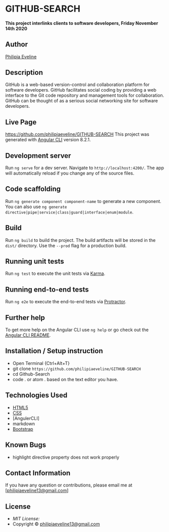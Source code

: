 
# GITHUB-SEARCH
#### This project interlinks clients to software developers, Friday November 14th 2020

## Author

[Philipia Eveline](https://github.com/philipiaeveline/GITHUB-SEARCH)
## Description
GitHub is a web-based version-control and collaboration platform for software developers. GitHub facilitates social coding by providing a web interface to the Git code repository and management tools for collaboration. GitHub can be thought of as a serious social networking site for software developers.
## Live Page 
https://github.com/philipiaeveline/GITHUB-SEARCH
This project was generated with [Angular CLI](https://github.com/angular/angular-cli) version 8.2.1.
## Development server
Run `ng serve` for a dev server. Navigate to `http://localhost:4200/`. The app will automatically reload if you change any of the source files.
## Code scaffolding
Run `ng generate component component-name` to generate a new component. You can also use `ng generate directive|pipe|service|class|guard|interface|enum|module`.
## Build
Run `ng build` to build the project. The build artifacts will be stored in the `dist/` directory. Use the `--prod` flag for a production build.
## Running unit tests
Run `ng test` to execute the unit tests via [Karma](https://karma-runner.github.io).
## Running end-to-end tests
Run `ng e2e` to execute the end-to-end tests via [Protractor](http://www.protractortest.org/).
## Further help
To get more help on the Angular CLI use `ng help` or go check out the [Angular CLI README](https://github.com/angular/angular-cli/blob/master/README.md).
## Installation / Setup instruction
* Open Terminal {Ctrl+Alt+T}
* git clone ```https://github.com/philipiaeveline/GITHUB-SEARCH```
* cd Github-Search
* code . or atom . based on the text editor you have.
## Technologies Used
* [HTML5](https://github.com/topics/html5)
* [CSS](https://github.com/topics/css3)
* [AngulerCLI]
* markdown
* [Bootstrap](https://github.com/topics/bootstrap)
## Known Bugs
* highlight directive property does not work properly
## Contact Information 
If you have any question or contributions, please email me at [philipiaeveline13@gmail.com]
## License
* *MIT License:*
* Copyright &copy; philipiaeveline13@gmail.com
